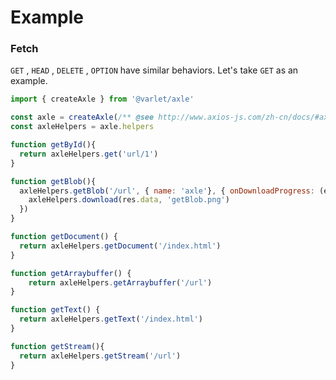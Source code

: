 # Example

### Fetch

`GET` , `HEAD` , `DELETE` , `OPTION` have similar behaviors. Let's take `GET` as an example.

```js
import { createAxle } from '@varlet/axle'

const axle = createAxle(/** @see http://www.axios-js.com/zh-cn/docs/#axios-create-config **/)
const axleHelpers = axle.helpers

function getById(){
  return axleHelpers.get('url/1')
}

function getBlob(){
  axleHelpers.getBlob('/url', { name: 'axle'}, { onDownloadProgress: (e) => {console.log(e)}}).then((res) => {
    axleHelpers.download(res.data, 'getBlob.png')
  })  
}

function getDocument() {
  return axleHelpers.getDocument('/index.html')
}

function getArraybuffer() {
    return axleHelpers.getArraybuffer('/url')
}

function getText() {
  return axleHelpers.getText('/index.html')
}

function getStream(){
  return axleHelpers.getStream('/url')
}
```